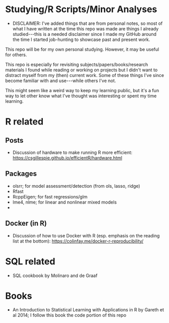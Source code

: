 # Studying/R Scripts/Minor Analyses
  - DISCLAIMER: I've added things that are from personal notes, so most of what I have written at the time this repo was made are things I already studied---this is a needed disclaimer since I made my GitHub around the time I started job-hunting to showcase past and present work.

This repo will be for my own personal studying. However, it may be useful for others.

This repo is especially for revisiting subjects/papers/books/research materials I found while reading or working on projects but I didn't want to distract myself from my (then) current work. Some of these things I've since become familiar with and use---while others I've not. 

This might seem like a weird way to keep my learning public, but it's a fun way to let other know what I've thought was interesting or spent my time learning.
# R related
  ## Posts
  - Discussion of hardware to make running R more efficient: https://csgillespie.github.io/efficientR/hardware.html
  ## Packages
  - olsrr; for model assessment/detection (from ols, lasso, ridge) 
  - Rfast
  - RcppEigen; for fast regressions/glm
  - lme4, nlme; for linear and nonlinear mixed models
  - 
  ## Docker (in R)
  - Discussion of how to use Docker with R (esp. emphasis on the reading list at the bottom): https://colinfay.me/docker-r-reproducibility/
  
# SQL related
  - SQL cookbook by Molinaro and de Graaf

# Books
  - An Introduction to Statistical Learning with Applications in R by Gareth et al 2014; I follow this book the code portion of this repo
